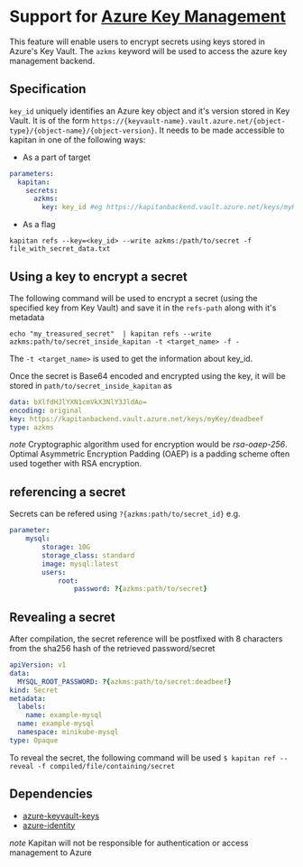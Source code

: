 # Support for [Azure Key Management](https://docs.microsoft.com/en-us/azure/key-vault/)

This feature will enable users to encrypt secrets using keys stored in Azure's Key Vault. The `azkms` keyword will be used to access the azure key management backend.

## Specification

`key_id` uniquely identifies an Azure key object and it's version stored in Key Vault. It is of the form `https://{keyvault-name}.vault.azure.net/{object-type}/{object-name}/{object-version}`.
It needs to be made accessible to kapitan in one of the following ways:

- As a part of target

```yaml
parameters:
  kapitan:
    secrets:
      azkms:
        key: key_id #eg https://kapitanbackend.vault.azure.net/keys/myKey/deadbeef
```

- As a flag

```shell
kapitan refs --key=<key_id> --write azkms:/path/to/secret -f file_with_secret_data.txt
```

## Using a key to encrypt a secret

The following command will be used to encrypt a secret (using the specified key from Key Vault) and save it in the `refs-path` along with it's metadata

```shell
echo "my_treasured_secret"  | kapitan refs --write azkms:path/to/secret_inside_kapitan -t <target_name> -f -
```

The `-t <target_name>` is used to get the information about key_id.

Once the secret is Base64 encoded and encrypted using the key, it will be stored in `path/to/secret_inside_kapitan` as

```yaml
data: bXlfdHJlYXN1cmVkX3NlY3JldAo=
encoding: original
key: https://kapitanbackend.vault.azure.net/keys/myKey/deadbeef
type: azkms
```

*note* Cryptographic algorithm used for encryption would be *rsa-oaep-256*. Optimal Asymmetric Encryption Padding (OAEP) is a padding scheme often used together with RSA encryption.

## referencing a secret

Secrets can be refered using `?{azkms:path/to/secret_id}`
e.g.

```yaml
parameter:
    mysql:
        storage: 10G
        storage_class: standard
        image: mysql:latest
        users:
            root:
                password: ?{azkms:path/to/secret}
```

## Revealing a secret

After compilation, the secret reference will be postfixed with 8 characters from the sha256 hash of the retrieved password/secret

```yaml
apiVersion: v1
data:
  MYSQL_ROOT_PASSWORD: ?{azkms:path/to/secret:deadbeef}
kind: Secret
metadata:
  labels:
    name: example-mysql
  name: example-mysql
  namespace: minikube-mysql
type: Opaque
```

To reveal the secret, the following command will be used
`$ kapitan ref --reveal -f compiled/file/containing/secret`

## Dependencies

- [azure-keyvault-keys](https://github.com/Azure/azure-sdk-for-python/tree/master/sdk/keyvault/azure-keyvault-keys)
- [azure-identity](https://github.com/Azure/azure-sdk-for-python/tree/master/sdk/identity/azure-identity)

*note* Kapitan will not be responsible for authentication or access management to Azure
